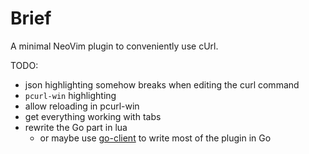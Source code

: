 # Brief

A minimal NeoVim plugin to conveniently use cUrl.

TODO:
 * json highlighting somehow breaks when editing the curl command
 * `pcurl-win` highlighting
 * allow reloading in pcurl-win
 * get everything working with tabs
 * rewrite the Go part in lua
   * or maybe use [go-client](https://github.com/neovim/go-client) to write most of the plugin in Go
